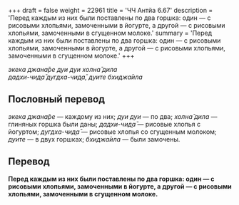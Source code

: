 +++
draft = false
weight = 22961
title = 'ЧЧ Антйа 6.67'
description = 'Перед каждым из них были поставлены по два горшка: один — с рисовыми хлопьями, замоченными в йогурте, а другой — с рисовыми хлопьями, замоченными в сгущенном молоке.'
summary = 'Перед каждым из них были поставлены по два горшка: один — с рисовыми хлопьями, замоченными в йогурте, а другой — с рисовыми хлопьями, замоченными в сгущенном молоке.'
+++

_экека джана̄ре дуи дуи холна̄ дила  
дадхи-чид̣а̄ дугдха-чид̣а̄,_ _дуите бхиджа̄ила_

## Пословный перевод

_экека_ _джана̄ре_ — каждому из них; _дуи_ _дуи_ — по два; _холна̄_ _дила_ — глиняных горшка были даны; _дадхи_\-_чид̣а̄_ — рисовые хлопья с йогуртом; _дугдха_\-_чид̣а̄_ — рисовые хлопья со сгущенным молоком; _дуите_ — в двух горшках; _бхиджа̄ила_ — были замочены.

## Перевод

**Перед каждым из них были поставлены по два горшка: один — с рисовыми хлопьями, замоченными в йогурте, а другой — с рисовыми хлопьями, замоченными в сгущенном молоке.**

